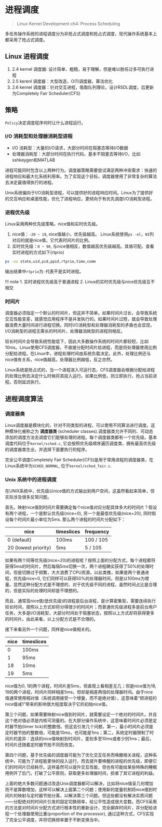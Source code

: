 # 进程调度

> Linux Kernel Development ch4: Process Scheduling

多任务操作系统的进程调度分为非抢占式调度和抢占式调度，现代操作系统基本上都采用了抢占式调度。

## Linux 进程调度

1. 2.4 kernel 调度器: 设计简单、粗糙，易于理解，但是难以胜任过多可执行进程
2. 2.5 kerenl 调度器：大型改造，O(1)调度器，算法优化
3. 2.6 kernel 调度器：针对交互进程，吸取队列理论，设计RSDL调度，后更新为Completely Fair Scheduler(CFS)

## 策略

`Policy`决定调度程序何时让什么进程运行。

### I/O 消耗型和处理器消耗型进程

- I/O 消耗型：大量的I/O请求，大部分时间在阻塞态等待I/O数据
- 处理器消耗型：大部分时间在执行代码，基本不阻塞去等待I/O，比如sshkeygen和MATLAB

进程可能同时包含以上两种行为。调度器策略需要尝试满足两种冲突需求：快速的进程响应和最大化系统利用率。为了实现这个目标，调度器使用了非常复杂的算法去决定最值得执行的进程。

Unix系统偏向于I/O消耗型进程，可以提供好的进程响应时间。Linux为了提供好的交互响应和桌面性能，优化了进程响应，更倾向于有优先调度I/O消耗型进程。


### 进程优先级

Linux采用两种优先级策略，nice值和实时优先级。

1. nice值：`-20 ~ 19`, nice值越小，优先级越高。 Linux系统使用`ps -el`，`NI`列对应的就是nice值，它代表时间片的比例。
2. 实时优先级：`0 ~ 90`, 与nice值相反，数值越高优先级越高。其值可配。查看实时进程的方式如下(rtprio)

```bash
ps -eo state,uid,pid,ppid,rtprio,time,comm
```

输出结果中`rtprio`为`-`代表不是实时进程。

!!! note
    1. 实时进程优先级高于普通进程
    2. Linux的实时优先级与nice优先级互不相交

### 时间片

调度器必须指定一个默认的时间片，但这并不简单。如果时间片过长，会导致系统交互性能变差，就感觉应用程序不是并发执行的。如果时间片过短，就会导致处理器浪费大量时间进行进程切换。同时I/O消耗型和处理器消耗型的矛盾也会显现，I/O消耗型的进程无需长的时间片，处理器消耗型的进程则相反。

较长时间片会导致系统性能低下，因此大多数操作系统的时间片都较短，比如10ms。Linux使用CFS调度器，不直接分配时间片给进程，而是将处理器使用比例分配给进程。在Linux中，进程处理时间由系统负载决定。此外，处理比例还与nice值有关系，nice值越高，处理器比例越低，反之亦然。

Linux系统是抢占式的，当一个进程进入可运行态，CFS调度器会根据分配给进程的处理比例去决定什么时候将其投入运行。如果比例低，则立即执行，抢占当前进程。否则延迟执行。

## 进程调度算法

### 调度器类

Linux调度器是模块化的，针对不同类型的进程，可以使用不同算法进行调度。这种模块化被称之为 **调度器类** (scheduler classes).调度器类允许不同的、可动态添加的调度方法去调度它们能够处理的进程。每个调度器类都有一个优先级。基本调度代码位于`kernel/sched.c`, 它会按照优先级顺序遍历调度类，拥有最高优先级的调度器类生出，并选择下面要执行的程序。

完全公平调度Completely Fair Scheduler(CFS)是用于常用进程的调度器类，在Linux系统中为`SCHED_NORMAL`, 位于`kernel/sched_fair.c`.

### Unix 系统中的进程调度

在UNIX系统中，优先级以nice值的方式输出到用户空间，这虽然看起来简单，但实际涉及很多反常问题。

首先，映射nice值到时间片需要确定每个nice值对应分配具体多大的时间片？假设有两个进程，一个是默认优先级(nice=0), 另一个是最低优先级(nice=20), 同时假设每个时间片最小单位为5ms. 那么两个进程的时间片分配如下：

| nice                 | timeslices | frequency |
| -------------------- | ---------- | --------- |
| 0 (default)          | 100ms      | 100 / 105 |
| 20 (lowest priority) | 5ms        | 5 / 105   |

如果有两个同等优先级(nice=20)的进程呢？按照上面的分配方式，每个进程都将获得5ms的时间片，然后每隔5ms切换一次，两个进程确实获得了50%的处理时间，但是切换过于频繁，大大浪费了CPU资源。以此类推，如果是两个普通进程，优先级nice=0, 它们同样可以获得50%的处理器时间，但是以100ms为增量。显然这种分配方式是不理想的，对于优先级不同的进程，虽然时间占比是合理的，但是实际的处理时间却是不理想的。

而且，通常高nice值(低优先级)的进程是后台进程，是计算密集型，需要连续执行较长时间，按照以上方式却将分得很少的时间片；而普通优先级进程多是前台用户任务，大多是I/O消耗型，大部分时间处于阻塞状态，按照以上方式却将获得更多的时间片。由此来看，以上分配方式是不合理的。

接下来看另外一个问题，同样是nice值相关的。

| nice | timeslices |
| ---- | ---------- |
| 0    | 100ms      |
| 1    | 95ms       |
| 18   | 10ms       |
| 19   | 5ms        |

nice值为0, 1的两个进程，时间片差5ms，但直观上看相差无几；但是nice值为18, 19的两个进程，时间片同样相差5ms，但却是相差两倍的处理器时间。由于nice值通常使用相对值（系统调用接受一个增量，而不是绝对值），这意味着“把进程的nice值减1”带来的影响很大程度取决于它的初始nice值。

第三个问题，如果需要映射nice值到时间片，就需要设定一个绝对的时间片。并且这个绝对值必须是内核可测量的。在大部分操作系统中，这意味着时间片必须是定时器节拍(timer tick)的整数倍。但这会引发几个问题，第一，最小时间片必须是定时器节拍的整数倍，可能是10ms，也可能是1ms；第二，系统定时器限制了时间片的差异：连续的nice值映射到时间片，差别多至10ms或者少则1ms；最后，时间片还随着定时器节拍不同而改变。

第四个问题，基于优先级的调度器可能为了优化交互任务而唤醒相关进程，这种系统中，可能为了进程能更快的投入运行，而去提升要唤醒的进程的优先级，即便它们的时间片已经耗尽。这样虽然可以提升交互性能，但也有可能给某些特殊的睡眠用例开了后门，打破了公平原则，获取更多处理器时间，损害了其它进程的利益。

上面的绝大多数问题通过改造Unix调度器都可以解决，比如将nice值呈几何增加而不是算数增加，这样可以解决上面第二个问题；使用新的度量机制将nice值到时间片的映射与定时器节拍分离，以解决第三个问题。但这些都没有解决实质问题——分配绝对的时间片引发的固定切换频率，给公平性造成很大变数。而CFS采用的方法是对时间片分配方式进行根本性的重新设计，完全摒弃时间片，并分配给进程一个处理器使用比重(proportion of the processor), 通过这种方式，CFS实现了完全公平调度，并将切换频率置于不断变换当中。
